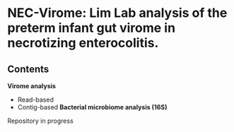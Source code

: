 # NEC-Virome: Lim Lab analysis of the preterm infant gut virome in necrotizing enterocolitis.

## Contents

**Virome analysis**
- Read-based
- Contig-based
**Bacterial microbiome analysis (16S)**

Repository in progress